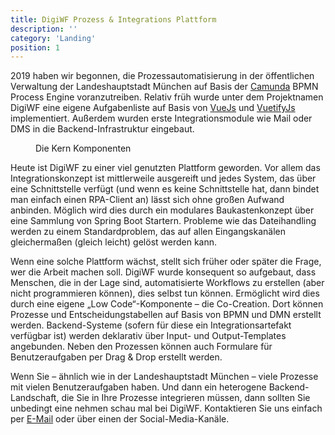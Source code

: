 ```yaml
---
title: DigiWF Prozess & Integrations Plattform
description: ''
category: 'Landing'
position: 1
---
```


2019 haben wir begonnen, die Prozessautomatisierung in der öffentlichen Verwaltung der Landeshauptstadt München auf Basis der [Camunda](https://camunda.com/) BPMN Process Engine voranzutreiben. Relativ früh wurde unter dem Projektnamen DigiWF eine eigene Aufgabenliste auf Basis von [VueJs](https://vuejs.org/) und [VuetifyJs](https://vuetifyjs.com/) implementiert. Außerdem wurden erste Integrationsmodule wie Mail oder DMS in die Backend-Infrastruktur eingebaut.

<figure>
<v-img alt="Das Konzept hinter DigiWF wird dargestellt. In der Mitte ist DigiWF Core (der Prozess Layer) dargestellt.
Nach oben haben wir eine Integration Richtung GUI, nach unten eine Integration in die Verfahrenslandschaft. Rechts 
ist als Build Komponente das Co-Creation dargestellt." class="mx-auto" contain max-width="960" 
src="images/digiwf_concept_process_and_integrationplatform.png" 
lazy-src="images/preview_digiwf_concept_process_and_integrationplatform.png" ></v-img>
<figcaption>Die Kern Komponenten</figcaption>
</figure>

Heute ist DigiWF zu einer viel genutzten Plattform geworden. Vor allem das Integrationskonzept ist mittlerweile ausgereift und jedes System, das über eine Schnittstelle verfügt (und wenn es keine Schnittstelle hat, dann bindet man einfach einen RPA-Client an) lässt sich ohne großen Aufwand anbinden. Möglich wird dies durch ein modulares Baukastenkonzept über eine Sammlung von Spring Boot Startern. Probleme wie das Dateihandling werden zu einem Standardproblem, das auf allen Eingangskanälen gleichermaßen (gleich leicht) gelöst werden kann.

Wenn eine solche Plattform wächst, stellt sich früher oder später die Frage, wer die Arbeit machen soll. DigiWF wurde konsequent so aufgebaut, dass Menschen, die in der Lage sind, automatisierte Workflows zu erstellen (aber nicht programmieren können), dies selbst tun können. Ermöglicht wird dies durch eine eigene „Low Code“-Komponente – die Co-Creation. Dort können Prozesse und Entscheidungstabellen auf Basis von BPMN und DMN erstellt werden. Backend-Systeme (sofern für diese ein Integrationsartefakt verfügbar ist) werden deklarativ über Input- und Output-Templates angebunden. Neben den Prozessen können auch Formulare für Benutzeraufgaben per Drag & Drop erstellt werden.

Wenn Sie – ähnlich wie in der Landeshauptstadt München – viele Prozesse mit vielen Benutzeraufgaben haben. Und dann ein
heterogene Backend-Landschaft, die Sie in Ihre Prozesse integrieren müssen, dann sollten Sie unbedingt eine nehmen
schau mal bei DigiWF. Kontaktieren Sie uns einfach per [E-Mail](mailto:opensource@muenchen.de) oder über einen der Social-Media-Kanäle.
